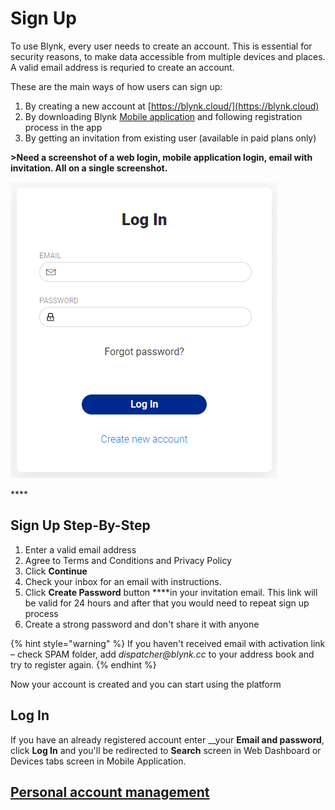 # Sign Up

To use Blynk, every user needs to create an account. This is essential for security reasons, to make data accessible from multiple devices and places. A valid email address is requried to create an account.

These are the main ways of how users can sign up:

1. By creating a new account at [https://blynk.cloud/](https://blynk.cloud)
2. By downloading Blynk [Mobile application](../../downloads/blynk-apps-for-ios-and-android.md) and following registration process in the app
3. By getting an invitation from existing user \(available in paid plans only\)

**&gt;Need a screenshot of a web login, mobile application login, email with invitation. All on a single screenshot.**

![](../../.gitbook/assets/log-in.png)





\*\*\*\*

## Sign Up Step-By-Step

1. Enter a valid email address  
2. Agree to Terms and Conditions and Privacy Policy 
3. Click **Continue** 
4. Check your inbox for an email with instructions.
5. Click **Create Password** button ****in your invitation email. This link will be valid for 24 hours and after that you would need to repeat sign up process
6. Create a strong password and don't share it with anyone

{% hint style="warning" %}
If you haven't received email with activation link – check SPAM folder, add _dispatcher@blynk.cc_ to your address book and try to register again.
{% endhint %}

Now your account is created and you can start using the platform

## Log In

If you have an already registered account enter __your **Email and password**, click **Log In** and you'll be redirected to **Search** screen in Web Dashboard or Devices tabs screen in Mobile Application.

## [Personal account management ](../../blynk-console/users/user-view.md#user-profile)

## 

